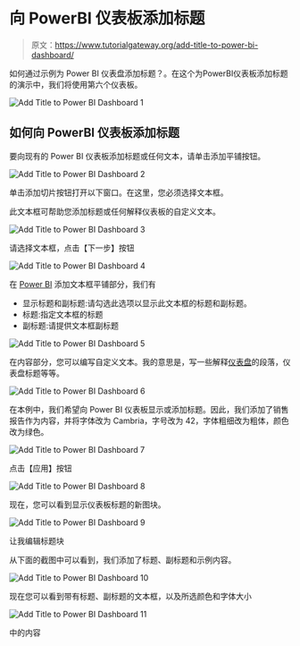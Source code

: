 # 向 PowerBI 仪表板添加标题

> 原文：<https://www.tutorialgateway.org/add-title-to-power-bi-dashboard/>

如何通过示例为 Power BI 仪表盘添加标题？。在这个为PowerBI仪表板添加标题的演示中，我们将使用第六个仪表板。

![Add Title to Power BI Dashboard 1](img/cf6c200f654ad91170d264cbf907bc8c.png)

## 如何向 PowerBI 仪表板添加标题

要向现有的 Power BI 仪表板添加标题或任何文本，请单击添加平铺按钮。

![Add Title to Power BI Dashboard 2](img/7c03296ba04ce8389a9862dec72469f7.png)

单击添加切片按钮打开以下窗口。在这里，您必须选择文本框。

此文本框可帮助您添加标题或任何解释仪表板的自定义文本。

![Add Title to Power BI Dashboard 3](img/ec476bd5d335658377a37298765c2bca.png)

请选择文本框，点击【下一步】按钮

![Add Title to Power BI Dashboard 4](img/d53295666465d24625a564ef13d4ba56.png)

在 [Power BI](https://www.tutorialgateway.org/power-bi-tutorial/) 添加文本框平铺部分，我们有

*   显示标题和副标题:请勾选此选项以显示此文本框的标题和副标题。
*   标题:指定文本框的标题
*   副标题:请提供文本框副标题

![Add Title to Power BI Dashboard 5](img/14dee909d6e489a372d73f8822f613b5.png)

在内容部分，您可以编写自定义文本。我的意思是，写一些解释[仪表盘](https://www.tutorialgateway.org/create-a-power-bi-dashboard/)的段落，仪表盘标题等等。

![Add Title to Power BI Dashboard 6](img/69d4844fe19b9b4e25f044e64ad0822d.png)

在本例中，我们希望向 Power BI 仪表板显示或添加标题。因此，我们添加了销售报告作为内容，并将字体改为 Cambria，字号改为 42，字体粗细改为粗体，颜色改为绿色。

![Add Title to Power BI Dashboard 7](img/46967e247be6fa854ee6f63b3b349f52.png)

点击【应用】按钮

![Add Title to Power BI Dashboard 8](img/a10873f2de15d84b7d5f7f105fd5fb41.png)

现在，您可以看到显示仪表板标题的新图块。

![Add Title to Power BI Dashboard 9](img/04810bbb4164fc99b007f14d51620ce4.png)

让我编辑标题块

从下面的截图中可以看到，我们添加了标题、副标题和示例内容。

![Add Title to Power BI Dashboard 10](img/cbb426cc99afe4eb64e2cdfedd353f2e.png)

现在您可以看到带有标题、副标题的文本框，以及所选颜色和字体大小

![Add Title to Power BI Dashboard 11](img/f54a4db4b9cf173daafcf74cb6d06c80.png)

中的内容